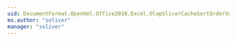 ```yaml
---
uid: DocumentFormat.OpenXml.Office2010.Excel.OlapSlicerCacheSortOrderValues
ms.author: "soliver"
manager: "soliver"
---
```

